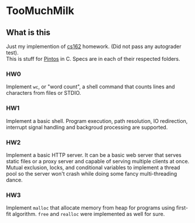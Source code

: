 # TooMuchMilk

## What is this
Just my implemention of [cs162](https://cs162.eecs.berkeley.edu/) homework. (Did not pass any autograder test).
<br />
This is stuff for [Pintos](https://web.stanford.edu/class/cs140/projects/pintos/pintos_1.html) in C. Specs are in each of their respected folders.

### HW0
Implement `wc`, or "word count", a shell command that counts lines and characters from files or STDIO.

### HW1
Implement a basic shell. Program execution, path resolution, IO redirection, interrupt signal handling and backgroud processing are supported.

### HW2
Implement a basic HTTP server. It can be a basic web server that serves static files or a proxy server and capable of serving multiple clients at once. Mutual exclusion, locks, and conditional variables to implement a thread pool so the server won't crash while doing some fancy multi-threading dance.

### HW3
Implement `malloc` that allocate memory from heap for programs using first-fit algorithm. `free` and `realloc` were implemented as well for sure.
